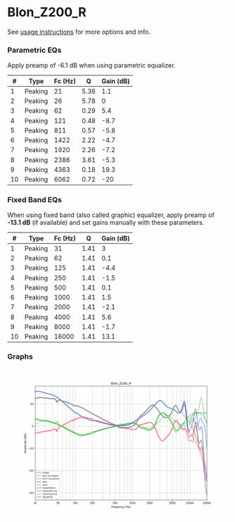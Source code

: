 # Blon_Z200_R
See [usage instructions](https://github.com/jaakkopasanen/AutoEq#usage) for more options and info.

### Parametric EQs
Apply preamp of -6.1 dB when using parametric equalizer.

|   # | Type    |   Fc (Hz) |    Q |   Gain (dB) |
|-----|---------|-----------|------|-------------|
|   1 | Peaking |        21 | 5.36 |         1.1 |
|   2 | Peaking |        26 | 5.78 |         0   |
|   3 | Peaking |        62 | 0.29 |         5.4 |
|   4 | Peaking |       121 | 0.48 |        -8.7 |
|   5 | Peaking |       811 | 0.57 |        -5.8 |
|   6 | Peaking |      1422 | 2.22 |        -4.7 |
|   7 | Peaking |      1920 | 2.26 |        -7.2 |
|   8 | Peaking |      2386 | 3.61 |        -5.3 |
|   9 | Peaking |      4363 | 0.18 |        19.3 |
|  10 | Peaking |      6062 | 0.72 |       -20   |

### Fixed Band EQs
When using fixed band (also called graphic) equalizer, apply preamp of **-13.1 dB** (if available) and set gains manually with these parameters.

|   # | Type    |   Fc (Hz) |    Q |   Gain (dB) |
|-----|---------|-----------|------|-------------|
|   1 | Peaking |        31 | 1.41 |         3   |
|   2 | Peaking |        62 | 1.41 |         0.1 |
|   3 | Peaking |       125 | 1.41 |        -4.4 |
|   4 | Peaking |       250 | 1.41 |        -1.5 |
|   5 | Peaking |       500 | 1.41 |         0.1 |
|   6 | Peaking |      1000 | 1.41 |         1.5 |
|   7 | Peaking |      2000 | 1.41 |        -2.1 |
|   8 | Peaking |      4000 | 1.41 |         5.6 |
|   9 | Peaking |      8000 | 1.41 |        -1.7 |
|  10 | Peaking |     16000 | 1.41 |        13.1 |

### Graphs
![](./Blon_Z200_R.png)

